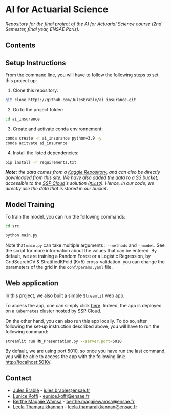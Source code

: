 # AI for Actuarial Science
_Repository for the final project of the AI for Actuarial Science course (2nd Semester, final year, ENSAE Paris)._

## Contents


## Setup Instructions

From the command line, you will have to follow the following steps to set this project up:

1. Clone this repository:

```bash
git clone https://github.com/JulesBrable/ai_insurance.git
```

2. Go to the project folder:
```bash
cd ai_insurance
```

3. Create and activate conda environnement:
   
```bash
conda create -n ai_insurance python=3.9 -y
conda acitvate ai_insurance
```

4. Install the listed dependencies:
   
```bash
pip install -r requirements.txt
```

_**Note:** the data comes from a [Kaggle Repository](https://www.kaggle.com/datasets/anmolkumar/health-insurance-cross-sell-prediction), and can also be directly downloaded from this site. We have also added the data to a S3 bucket, accessible to the [SSP Cloud](https://datalab.sspcloud.fr/)'s solution ([`MinIO`](https://min.io/)). Hence, in our code, we directly use the data that is stored in our bucket._

## Model Training

To train the model, you can run the following commands:

```bash
cd src
```

```bash
python main.py
```

Note that `main.py` can take multiple arguments : `--methods` and `--model`. See the script for more information about the values that can be entered.
By default, we are training a Random Forest or a Logistic Regression, by GridSearchCV & StratifiedKFold (K=5) cross-validation. you can change the parameters of the grid in the `conf/params.yaml` file.

## Web application

In this project, we also built a simple [`Streamlit`](https://streamlit.io/) web app.

To access the app, one can simply click [here](https://ai-insurance.kub.sspcloud.fr/). Indeed, the app is deployed on a `Kubernetes` cluster hosted by [SSP Cloud](https://datalab.sspcloud.fr/).

On the other hand, you can also run this app locally. To do so, after following the set-up instruction described above, you will have to run the following command:

```bash
streamlit run 📚_Presentation.py --server.port=5010
```

By default, we are using port 5010, so once you have run the last command, you will be able to access the app with the following link: [http://localhost:5010/](http://localhost:5010/).

## Contact

* [Jules Brablé](https://github.com/JulesBrable) - jules.brable@ensae.fr
* [Eunice Koffi]() - eunice.koffi@ensae.fr
* [Berthe Magajie Wamsa](https://github.com/BertheMagella) - berthe.magajiewamsa@ensae.fr
* [Leela Thamaraikkannan]() - leela.thamaraikkannan@ensae.fr
